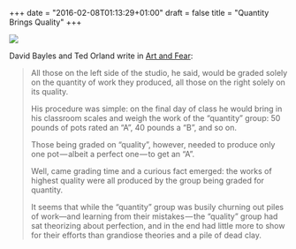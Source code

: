 +++
date = "2016-02-08T01:13:29+01:00"
draft = false
title = "Quantity Brings Quality"
+++

<p class="illustration"><img src="/assets/img/wall-relief-64965_640.jpg"/></p>

David Bayles and Ted Orland write in [Art and Fear](http://www.amazon.com/Art-Fear-Observations-Rewards-Artmaking/dp/0961454733):

> All those on the left side of the studio, he said, would be graded solely on the quantity of work they produced, all those on the right solely on its quality.
>
> His procedure was simple: on the final day of class he would bring in his classroom scales and weigh the work of the “quantity” group: 50 pounds of pots rated an “A”, 40 pounds a “B”, and so on.
>
> Those being graded on “quality”, however, needed to produce only one pot — albeit a perfect one — to get an “A”.
>
> Well, came grading time and a curious fact emerged: the works of highest quality were all produced by the group being graded for quantity.
>
> It seems that while the “quantity” group was busily churning out piles of work—and learning from their mistakes — the “quality” group had sat theorizing about perfection, and in the end had little more to show for their efforts than grandiose theories and a pile of dead clay.